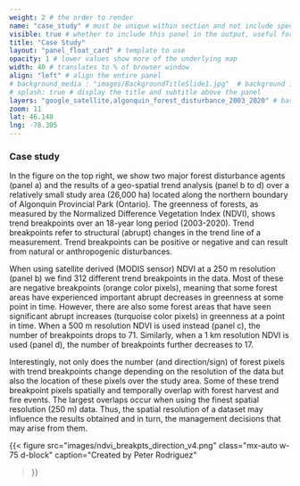 ```yaml
---
weight: 2 # the order to render
name: "case_study" # must be unique within section and not include special characters
visible: true # whether to include this panel in the output, useful for testing
title: "Case Study"
layout: "panel_float_card" # template to use
opacity: 1 # lower values show more of the underlying map
width: 40 # translates to % of browser window
align: "left" # align the entire panel
# background_media : "images/BackgroundTitleSlide1.jpg"  # background image rendered behind the panel, covering map
# splash: true # display the title and subtitle above the panel
layers: "google_satellite,algonquin_forest_disturbance_2003_2020" # basemap and overlaying layers
zoom: 11
lat: 46.140
lng: -78.305
---
```

### Case study

In the figure on the top right, we show two major forest disturbance agents (panel a) and the results of a geo-spatial trend analysis (panel b to d) over a relatively small study area (26,000 ha) located along the northern boundary of Algonquin Provincial Park (Ontario). The greenness of forests, as measured by the Normalized Difference Vegetation Index (NDVI), shows trend breakpoints over an 18-year long period (2003-2020). Trend breakpoints refer to structural (abrupt) changes in the trend line of a measurement. Trend breakpoints can be positive or negative and can result from natural or anthropogenic disturbances.

When using satellite derived (MODIS sensor) NDVI at a 250 m resolution (panel b) we find 312 different trend breakpoints in the data. Most of these are negative breakpoints (orange color pixels), meaning that some forest areas have experienced important abrupt decreases in greenness at some point in time. However, there are also some forest areas that have seen significant abrupt increases (turquoise color pixels) in greenness at a point in time. When a 500 m resolution NDVI is used instead (panel c), the number of breakpoints drops to 71. Similarly, when a 1 km resolution NDVI is used (panel d), the number of breakpoints further decreases to 17.

Interestingly, not only does the number (and direction/sign) of forest pixels with trend breakpoints change depending on the resolution of the data but also the location of these pixels over the study area. Some of these trend breakpoint pixels spatially and temporally overlap with forest harvest and fire events. The largest overlaps occur when using the finest spatial resolution (250 m) data. Thus, the spatial resolution of a dataset may influence the results obtained and in turn, the management decisions that may arise from them.

{{< figure src="images/ndvi_breakpts_direction_v4.png" 
class="mx-auto w-75 d-block" 
caption="Created by Peter Rodriguez" 
>}}


<!--- Use shapefiles in resnet_upscaling_story_map folder over esri earth imagery for challenge background --->
